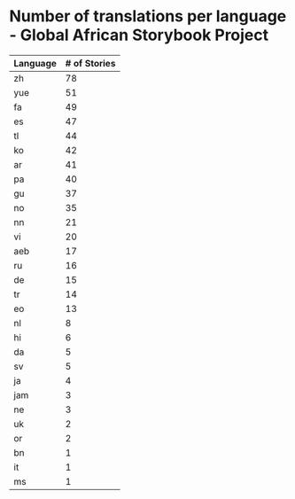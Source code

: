 # Number of translations per language - Global African Storybook Project

Language | # of Stories
-------- | ------------
zh | 78
yue | 51
fa | 49
es | 47
tl | 44
ko | 42
ar | 41
pa | 40
gu | 37
no | 35
nn | 21
vi | 20
aeb | 17
ru | 16
de | 15
tr | 14
eo | 13
nl | 8
hi | 6
da | 5
sv | 5
ja | 4
jam | 3
ne | 3
uk | 2
or | 2
bn | 1
it | 1
ms | 1
